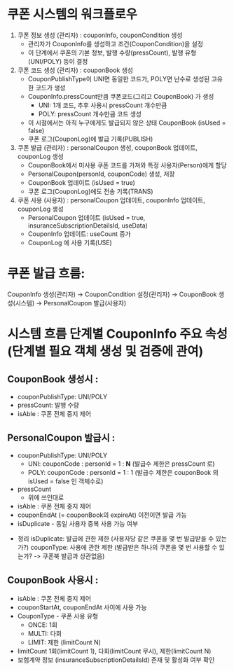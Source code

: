 # 쿠폰 시스템의 워크플로우
1. 쿠폰 정보 생성 (관리자) : couponInfo, couponCondition 생성
   - 관리자가 CouponInfo를 생성하고 조건(CouponCondition)을 설정
   - 이 단계에서 쿠폰의 기본 정보, 발행 수량(pressCount), 발행 유형(UNI/POLY) 등이 결정
2. 쿠폰 코드 생성 (관리자) : couponBook 생성
    - CouponPublishType이 UNI면 동일한 코드가, POLY면 난수로 생성된 고유한 코드가 생성
    - CouponInfo.pressCount만큼 쿠폰코드(그리고 CouponBook) 가 생성 
      - UNI: 1개 코드, 추후 사용시 pressCount 개수만큼
      - POLY: pressCount 개수만큼 코드 생성
    - 이 시점에서는 아직 누구에게도 발급되지 않은 상태 CouponBook (isUsed = false)
    - 쿠폰 로그(CouponLog)에 발급 기록(PUBLISH)
3. 쿠폰 발급 (관리자) : personalCoupon 생성, couponBook 업데이트, couponLog 생성
   - CouponBook에서 미사용 쿠폰 코드를 가져와 특정 사용자(Person)에게 할당
   - PersonalCoupon(personId, couponCode) 생성, 저장
   - CouponBook 업데이트 (isUsed = true)
   - 쿠폰 로그(CouponLog)에도 전송 기록(TRANS)
4. 쿠폰 사용 (사용자) : personalCoupon 업데이트, couponInfo 업데이트, couponLog 생성
   - PersonalCoupon 업데이트 (isUsed = true, insuranceSubscriptionDetailsId, useData)
   - CouponInfo 업데이트: useCount 증가
   - CouponLog 에 사용 기록(USE)

# 쿠폰 발급 흐름:
CouponInfo 생성(관리자) →
CouponCondition 설정(관리자) →
CouponBook 생성(시스템) →
PersonalCoupon 발급(사용자)

# 시스템 흐름 단계별 CouponInfo 주요 속성 (단계별 필요 객체 생성 및 검증에 관여)
## CouponBook 생성시 : 
  - couponPublishType: UNI/POLY
  - pressCount: 발행 수량
  - isAble : 쿠폰 전체 중지 제어
## PersonalCoupon 발급시 : 
  - couponPublishType: UNI/POLY
    - UNI: couponCode : personId = 1 : **N** (발급수 제한은 pressCount 로)
    - POLY: couponCode : personId = 1 : 1 (발급수 제한은 couponBook 의 isUsed = false 인 객체수로)
  - pressCount
    - 위에 쓰인대로
  - isAble : 쿠폰 전체 중지 제어
  - couponEndAt (= couponBook의 expireAt) 이전이면 발급 가능
  - isDuplicate - 동일 사용자 중복 사용 가능 여부 

  * 정리 
    isDuplicate: 발급에 관한 제한 (사용자당 같은 쿠폰을 몇 번 발급받을 수 있는가?)
    couponType: 사용에 관한 제한 (발급받은 하나의 쿠폰을 몇 번 사용할 수 있는가? -> 쿠폰북 발급과 상관없음)
## CouponBook 사용시 : 
- isAble : 쿠폰 전체 중지 제어
- couponStartAt, couponEndAt 사이에 사용 가능
- CouponType - 쿠폰 사용 유형
  - ONCE: 1회
  - MULTI: 다회
  - LIMIT: 제한 (limitCount N)
- limitCount 1회(limitCount 1), 다회(limitCount 무시), 제한(limitCount N)
- 보험계약 정보 (insuranceSubscriptionDetailsId) 존재 및 활성화 여부 확인
